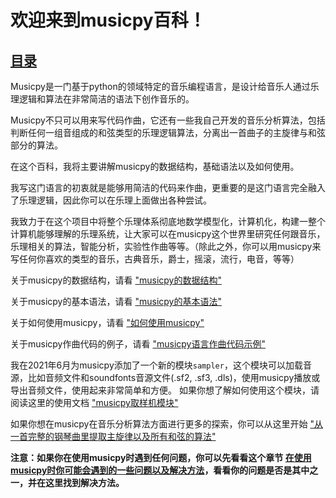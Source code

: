 # 欢迎来到musicpy百科！

## [目录](目录)

Musicpy是一门基于python的领域特定的音乐编程语言，是设计给音乐人通过乐理逻辑和算法在非常简洁的语法下创作音乐的。

Musicpy不只可以用来写代码作曲，它还有一些我自己开发的音乐分析算法，包括判断任何一组音组成的和弦类型的乐理逻辑算法，分离出一首曲子的主旋律与和弦部分的算法。

在这个百科，我将主要讲解musicpy的数据结构，基础语法以及如何使用。

我写这门语言的初衷就是能够用简洁的代码来作曲，更重要的是这门语言完全融入了乐理逻辑，因此你可以在乐理上面做出各种尝试。

我致力于在这个项目中将整个乐理体系彻底地数学模型化，计算机化，构建一整个计算机能够理解的乐理系统，让大家可以在musicpy这个世界里研究任何跟音乐，乐理相关的算法，智能分析，实验性作曲等等。（除此之外，你可以用musicpy来写任何你喜欢的类型的音乐，古典音乐，爵士，摇滚，流行，电音，等等）

关于musicpy的数据结构，请看 ["musicpy的数据结构"](https://github.com/Rainbow-Dreamer/musicpy/wiki/musicpy%E7%9A%84%E6%95%B0%E6%8D%AE%E7%BB%93%E6%9E%84)

关于musicpy的基本语法，请看 ["musicpy的基本语法"](https://github.com/Rainbow-Dreamer/musicpy/wiki/musicpy%E7%9A%84%E5%9F%BA%E6%9C%AC%E8%AF%AD%E6%B3%95%EF%BC%88%E4%B8%80%EF%BC%89)

关于如何使用musicpy，请看 ["如何使用musicpy"](https://github.com/Rainbow-Dreamer/musicpy/wiki/%E5%A6%82%E4%BD%95%E4%BD%BF%E7%94%A8musicpy)

关于musicpy作曲代码的例子，请看 ["musicpy语言作曲代码示例"](https://github.com/Rainbow-Dreamer/musicpy/wiki/musicpy%E8%AF%AD%E8%A8%80%E4%BD%9C%E6%9B%B2%E4%BB%A3%E7%A0%81%E7%A4%BA%E4%BE%8B%EF%BC%88%E7%AC%AC%E4%B8%80%E6%9C%9F%EF%BC%89)

我在2021年6月为musicpy添加了一个新的模块`sampler`，这个模块可以加载音源，比如音频文件和soundfonts音源文件(.sf2, .sf3, .dls)，使用musicpy播放或导出音频文件，使用起来非常简单和方便。
如果你想了解如何使用这个模块，请阅读这里的使用文档 ["musicpy取样机模块"](https://github.com/Rainbow-Dreamer/musicpy/wiki/musicpy%E5%8F%96%E6%A0%B7%E6%9C%BA%E6%A8%A1%E5%9D%97)

如果你想在musicpy在音乐分析算法方面进行更多的探索，你可以从这里开始 ["从一首完整的钢琴曲里提取主旋律以及所有和弦的算法"](https://github.com/Rainbow-Dreamer/musicpy/wiki/%E4%BB%8E%E4%B8%80%E9%A6%96%E5%AE%8C%E6%95%B4%E7%9A%84%E9%92%A2%E7%90%B4%E6%9B%B2%E9%87%8C%E6%8F%90%E5%8F%96%E4%B8%BB%E6%97%8B%E5%BE%8B%E4%BB%A5%E5%8F%8A%E6%89%80%E6%9C%89%E5%92%8C%E5%BC%A6%E7%9A%84%E7%AE%97%E6%B3%95)

**注意：如果你在使用musicpy时遇到任何问题，你可以先看看这个章节 [在使用musicpy时你可能会遇到的一些问题以及解决方法](https://github.com/Rainbow-Dreamer/musicpy/wiki/%E5%9C%A8%E4%BD%BF%E7%94%A8musicpy%E6%97%B6%E4%BD%A0%E5%8F%AF%E8%83%BD%E4%BC%9A%E9%81%87%E5%88%B0%E7%9A%84%E4%B8%80%E4%BA%9B%E9%97%AE%E9%A2%98%E4%BB%A5%E5%8F%8A%E8%A7%A3%E5%86%B3%E6%96%B9%E6%B3%95)，看看你的问题是否是其中之一，并在这里找到解决方法。**
